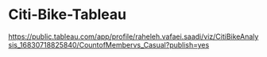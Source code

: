 # Citi-Bike-Tableau
https://public.tableau.com/app/profile/raheleh.vafaei.saadi/viz/CitiBikeAnalysis_16830718825840/CountofMembervs_Casual?publish=yes
